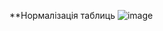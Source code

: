 **Нормалізація таблиць
![image](https://github.com/user-attachments/assets/fa9215fc-c1cb-4a8f-ae3e-8a855f93f55a)
